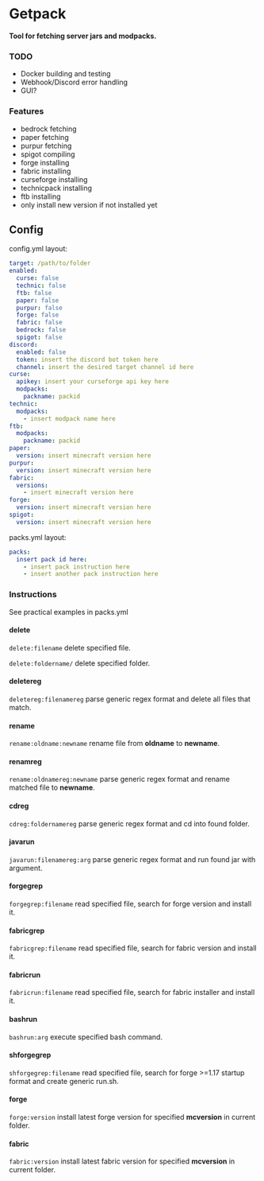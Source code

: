 # Getpack
**Tool for fetching server jars and modpacks.**

### TODO
- Docker building and testing
- Webhook/Discord error handling
- GUI?

### Features
- bedrock fetching
- paper fetching
- purpur fetching
- spigot compiling
- forge installing
- fabric installing
- curseforge installing
- technicpack installing
- ftb installing
- only install new version if not installed yet

## Config
config.yml layout:
```yaml
target: /path/to/folder
enabled:
  curse: false
  technic: false
  ftb: false
  paper: false
  purpur: false
  forge: false
  fabric: false
  bedrock: false
  spigot: false
discord:
  enabled: false
  token: insert the discord bot token here
  channel: insert the desired target channel id here
curse:
  apikey: insert your curseforge api key here
  modpacks:
    packname: packid
technic:
  modpacks:
    - insert modpack name here
ftb:
  modpacks:
    packname: packid
paper:
  version: insert minecraft version here
purpur:
  version: insert minecraft version here
fabric:
  versions:
    - insert minecraft version here
forge:
  version: insert minecraft version here
spigot:
  version: insert minecraft version here
```

packs.yml layout:
```yaml
packs:
  insert pack id here:
    - insert pack instruction here
    - insert another pack instruction here
```

### Instructions
See practical examples in packs.yml
#### delete
`delete:filename` delete specified file.

`delete:foldername/` delete specified folder.

#### deletereg
`deletereg:filenamereg` parse generic regex format and delete all files that match.

#### rename
`rename:oldname:newname` rename file from **oldname** to **newname**.

#### renamreg
`rename:oldnamereg:newname` parse generic regex format and rename matched file to **newname**.

#### cdreg
`cdreg:foldernamereg` parse generic regex format and cd into found folder.

#### javarun
`javarun:filenamereg:arg` parse generic regex format and run found jar with argument.

#### forgegrep
`forgegrep:filename` read specified file, search for forge version and install it.

#### fabricgrep
`fabricgrep:filename` read specified file, search for fabric version and install it.

#### fabricrun
`fabricrun:filename` read specified file, search for fabric installer and install it.

#### bashrun
`bashrun:arg` execute specified bash command.

#### shforgegrep
`shforgegrep:filename` read specified file, search for forge >=1.17 startup format and create generic run.sh.

#### forge
`forge:version` install latest forge version for specified **mcversion** in current folder.

#### fabric
`fabric:version` install latest fabric version for specified **mcversion** in current folder.